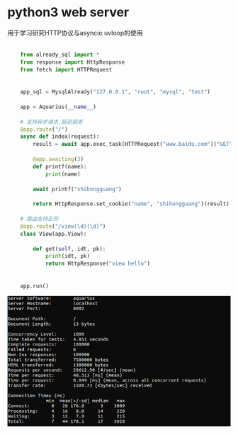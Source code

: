 # python3 web server

用于学习研究HTTP协议与asyncio uvloop的使用

```python

    from already_sql import *
    from response import HttpResponse
    from fetch import HTTPRequest


    app_sql = MysqlAlready("127.0.0.1", "root", "mysql", "test")

    app = Aquarius(__name__)

    # 支持异步请求,延迟调用
    @app.route("/")
    async def index(request):
        result = await app.exec_task(HTTPRequest("www.baidu.com")("GET"))

        @app.awaiting(3)
        def printf(name):
            print(name)

        await printf("shihongguang")

        return HttpResponse.set_cookie("name", "shihongguang")(result)

    # 路由支持正则
    @app.route("/view(\d)(\d)")
    class View(app.View):

        def get(self, idt, pk):
            print(idt, pk)
            return HttpResponse("view hello")


    app.run()
```
![Image text](https://github.com/AquariusMr/aquarius/blob/master/img-test/test.png)